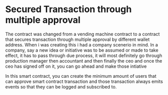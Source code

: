 # Secured Transaction through multiple approval

The contract was changed from a vending machine contract to a contract that secures transaction through multiple approval by different wallet address. When i was creating this i had a company scenerio in mind. In a company, say a new idea or initiative was to be assumed or made to take effect, it has to pass through due process, it will most definitely go through production manager then accountant and then finally the ceo and once the ceo has signed off on it, you can go ahead and make those  intiative

In this smart contract, you can create the minimum amount of users that can approve smart contract transaction and those transaction always emits events so that they can be logged and subscribed to.
